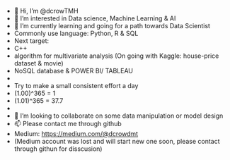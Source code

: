 - 👋 Hi, I’m @dcrowTMH
- 👀 I’m interested in Data science, Machine Learning & AI
- 🌱 I’m currently learning and going for a path towards Data Scientist
- Commonly use language: Python, R & SQL
- Next target: 
- C++ 
- algorithm for multivariate analysis (On going with Kaggle: house-price dataset & movie)
- NoSQL database & POWER BI/ TABLEAU 
-
- Try to make a small consistent effort a day
- (1.00)^365 = 1
- (1.01)^365 = 37.7
-
- 💞️ I’m looking to collaborate on some data manipulation or model design
- 📫 Please contact me through github
- Medium: https://medium.com/@dcrowdmt
- (Medium account was lost and will start new one soon, please contact through githun for disscusion)
